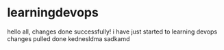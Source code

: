 # learningdevops
hello all, 
changes done successfully!
i have just started to learning devops
changes pulled done
kednesldma
sadkamd
